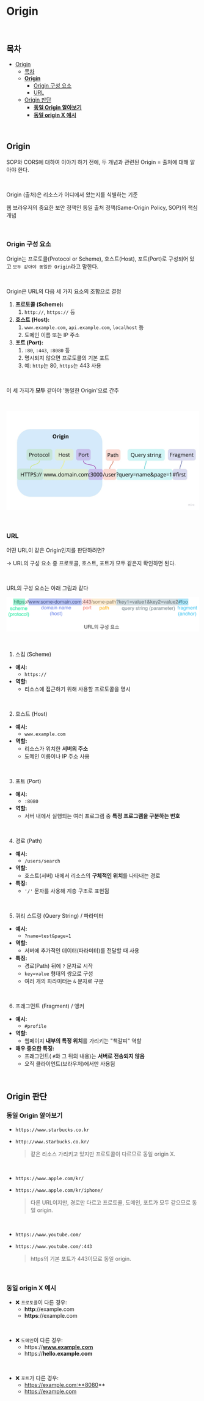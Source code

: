 # Origin

<br>

## 목차
- [Origin](#origin)
  - [목차](#목차)
  - [**Origin**](#origin-1)
    - [Origin 구성 요소](#origin-구성-요소)
    - [URL](#url)
  - [Origin 판단](#origin-판단)
    - [**동일 Origin 알아보기**](#동일-origin-알아보기)
    - [**동일 origin X 예시**](#동일-origin-x-예시)

<br>

## **Origin**

SOP와 CORS에 대하여 이야기 하기 전에, 두 개념과 관련된 Origin = 출처에 대해 알아야 한다.

<br>

Origin (출처)은 리소스가 어디에서 왔는지를 식별하는 기준

웹 브라우저의 중요한 보안 정책인 동일 출처 정책(Same-Origin Policy, SOP)의 핵심 개념

<br>

### Origin 구성 요소

Origin는 프로토콜(Protocol or Scheme), 호스트(Host), 포트(Port)로 구성되어 있고 `모두 같아야 동일한 Origin`라고 말한다.

<br>

Origin은 URL의 다음 세 가지 요소의 조합으로 결정

1. **프로토콜 (Scheme):** 
    1. `http://`, `https://` 등
2. **호스트 (Host):** 
    1. `www.example.com`, `api.example.com`, `localhost` 등 
    2. 도메인 이름 또는 IP 주소
3. **포트 (Port):** 
    1. `:80`, `:443`, `:8080` 등 
    2. 명시되지 않으면 프로토콜의 기본 포트
    3. 예: `http`는 80, `https`는 443 사용

<br>

이 세 가지가 **모두** 같아야 '동일한 Origin'으로 간주

<br>

![image0.png](./img/image0.png)

<br>

### URL

어떤 URL이 같은 Origin인지를 판단하려면?

→ URL의 구성 요소 중 프로토콜, 호스트, 포트가 모두 같은지 확인하면 된다.

<br>

URL의 구성 요소는 아래 그림과 같다

![image1.png](./img/image1.png)

<br>

1. 스킴 (Scheme)

- **예시:**
    - `https://`
- **역할:**
    - 리소스에 접근하기 위해 사용할 프로토콜을 명시

<br>

2. 호스트 (Host)

- **예시:**
    - `www.example.com`
- **역할:**
    - 리소스가 위치한 **서버의 주소**
    - 도메인 이름이나 IP 주소 사용

<br>

3. 포트 (Port)

- **예시:**
    - `:8080`
- **역할:**
    - 서버 내에서 실행되는 여러 프로그램 중 **특정 프로그램을 구분하는 번호**


<br>

4. 경로 (Path)

- **예시:**
    - `/users/search`
- **역할:**
    - 호스트(서버) 내에서 리소스의 **구체적인 위치**를 나타내는 경로
- **특징:**
    - `'/'` 문자를 사용해 계층 구조로 표현됨

<br>

5. 쿼리 스트링 (Query String) / 파라미터

- **예시:**
    - `?name=test&page=1`
- **역할:**
    - 서버에 추가적인 데이터(파라미터)를 전달할 때 사용
- **특징:**
    - 경로(Path) 뒤에 `?` 문자로 시작
    - `key=value` 형태의 쌍으로 구성
    - 여러 개의 파라미터는 `&` 문자로 구분

<br>

6. 프래그먼트 (Fragment) / 앵커

- **예시:**
    - `#profile`
- **역할:**
    - 웹페이지 **내부의 특정 위치**를 가리키는 "책갈피" 역할
- **매우 중요한 특징:**
    - 프래그먼트( `#`와 그 뒤의 내용)는 **서버로 전송되지 않음**
    - 오직 클라이언트(브라우저)에서만 사용됨

<br>

## Origin 판단

### **동일 Origin 알아보기**

- `https://www.starbucks.co.kr`
- `http://www.starbucks.co.kr/`
    
    > 같은 리소스 가리키고 있지만 프로토콜이 다르므로 동일 origin X.
    > 

<br>

- `https://www.apple.com/kr/`
- `https://www.apple.com/kr/iphone/`
    
    > 다른 URL이지만, 경로만 다르고 프로토콜, 도메인, 포트가 모두 같으므로 동일 origin.
    > 

<br>

- `https://www.youtube.com/`
- `https://www.youtube.com/:443`
    
    > https의 기본 포트가 443이므로 동일 origin.
    > 

<br>

### **동일 origin X 예시**

- ❌ `프로토콜`이 다른 경우:
    - **http**://example.com
    - **https**://example.com

<br>

- ❌ `도메인`이 다른 경우:
    - https://**www.example.com**
    - https://**hello.example.com**

<br>

- ❌ `포트`가 다른 경우:
    - https://example.com:**8080**
    - https://example.com